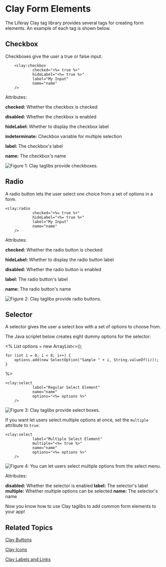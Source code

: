 # Clay Form Elements [](id=clay-form-elements)

The Liferay Clay tag library provides several tags for creating form elements. 
An example of each tag is shown below. 

## Checkbox [](id=checkbox)

Checkboxes give the user a true or false input.
			
		<clay:checkbox 
				checked="<%= true %>" 
				hideLabel="<%= true %>" 
				label="My Input" 
				name="name" 
		/>

Attributes:

**checked:** Whether the checkbox is checked

**disabled:** Whether the checkbox is enabled

**hideLabel:** Whether to display the checkbox label

**indeterminate:** Checkbox variable for multiple selection

**label:** The checkbox's label

**name:** The checkbox's name

![Figure 1: Clay taglibs provide checkboxes.](../../../images/clay-taglib-form-checkbox.png)

## Radio [](id=radio)

A radio button lets the user select one choice from a set of options in a form.

    <clay:radio 
				checked="<%= true %>" 
				hideLabel="<%= true %>" 
				label="My Input" 
				name="name" 
		/>

Attributes:

**checked:** Whether the radio button is checked

**hideLabel:** Whether to display the radio button label

**disabled:** Whether the radio button is enabled

**label:** The radio button's label

**name:** The radio button's name

![Figure 2: Clay taglibs provide radio buttons.](../../../images/clay-taglib-form-radio-button.png)

## Selector [](id=selector)

A selector gives the user a select box with a set of options to choose from. 

The Java scriplet below creates eight dummy options for the selector: 

<%
	List<SelectOption> options = new ArrayList<>();

	for (int i = 0; i < 8; i++) {
		options.add(new SelectOption("Sample " + i, String.valueOf(i)));
	}
%>

    <clay:select 
				label="Regular Select Element" 
				name="name" 
				options="<%= options %>" 
		/>

![Figure 3: Clay taglibs provide select boxes.](../../../images/clay-taglib-form-selector.png)

If you want let users select multiple options at once, set the `multiple` 
attribute to `true`:

    <clay:select 
				label="Multiple Select Element" 
				multiple="<%= true %>" 
				name="name" 
				options="<%= options %>" 
		/>

![Figure 4: You can let users select multiple options from the select menu.](../../../images/clay-taglib-form-selector-multiple.png)

Attributes:

**disabled:** Whether the selector is enabled
**label:** The selector's label
**multiple:** Whether multiple options can be selected
**name:** The selector's name

Now you know how to use Clay taglibs to add common form elements to your app!

## Related Topics [](id=related-topics)

[Clay Buttons](/develop/tutorials/-/knowledge_base/7-1/clay-buttons)

[Clay Icons](/develop/tutorials/-/knowledge_base/7-1/clay-icons)

[Clay Labels and Links](/develop/tutorials/-/knowledge_base/7-1/clay-labels-and-links)
